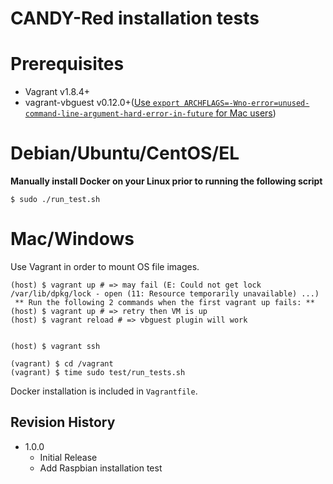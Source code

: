 CANDY-Red installation tests
===

# Prerequisites

 * Vagrant v1.8.4+
 * vagrant-vbguest v0.12.0+([Use `export ARCHFLAGS=-Wno-error=unused-command-line-argument-hard-error-in-future` for Mac users](https://github.com/devopsgroup-io/vagrant-digitalocean/issues/232))

# Debian/Ubuntu/CentOS/EL

**Manually install Docker on your Linux prior to running the following script**

```
$ sudo ./run_test.sh
```

# Mac/Windows

Use Vagrant in order to mount OS file images.

```
(host) $ vagrant up # => may fail (E: Could not get lock /var/lib/dpkg/lock - open (11: Resource temporarily unavailable) ...)
 ** Run the following 2 commands when the first vagrant up fails: **
(host) $ vagrant up # => retry then VM is up
(host) $ vagrant reload # => vbguest plugin will work


(host) $ vagrant ssh

(vagrant) $ cd /vagrant
(vagrant) $ time sudo test/run_tests.sh
```

Docker installation is included in `Vagrantfile`.

## Revision History
* 1.0.0
  - Initial Release
  - Add Raspbian installation test
